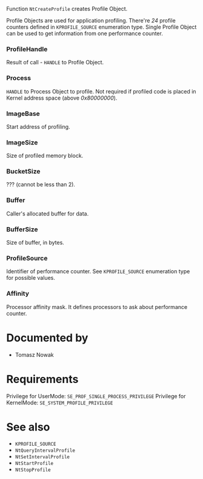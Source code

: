 Function `NtCreateProfile` creates Profile Object.

Profile Objects are used for application profiling. There're *24* profile counters defined in `KPROFILE_SOURCE` enumeration type. Single Profile Object can be used to get information from one performance counter.

### ProfileHandle

Result of call - `HANDLE` to Profile Object.

### Process

`HANDLE` to Process Object to profile. Not required if profiled code is placed in Kernel address space (above *0x80000000*).

### ImageBase

Start address of profiling.

### ImageSize

Size of profiled memory block.

### BucketSize

??? (cannot be less than 2).

### Buffer

Caller's allocated buffer for data.

### BufferSize

Size of buffer, in bytes.

### ProfileSource

Identifier of performance counter. See `KPROFILE_SOURCE` enumeration type for possible values.

### Affinity

Processor affinity mask. It defines processors to ask about performance counter.

# Documented by

* Tomasz Nowak

# Requirements

Privilege for UserMode: `SE_PROF_SINGLE_PROCESS_PRIVILEGE`
Privilege for KernelMode: `SE_SYSTEM_PROFILE_PRIVILEGE`

# See also

* `KPROFILE_SOURCE`
* `NtQueryIntervalProfile`
* `NtSetIntervalProfile`
* `NtStartProfile`
* `NtStopProfile`
